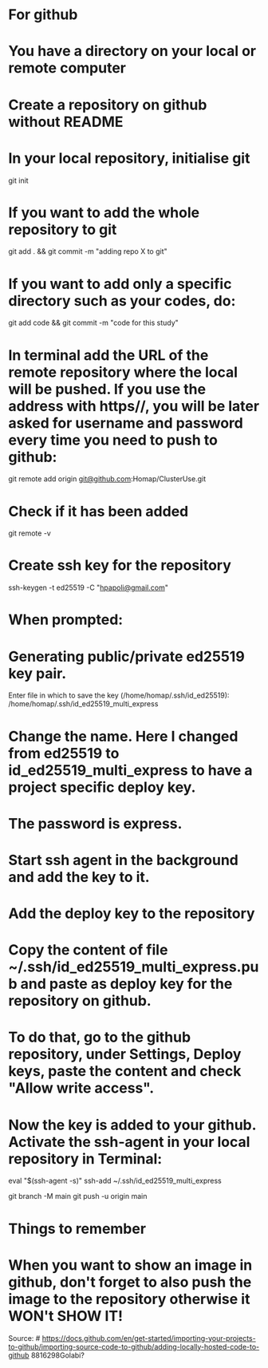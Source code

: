 # For github

# You have a directory on your local or remote computer
# Create a repository on github without README
# In your local repository, initialise git
git init
# If you want to add the whole repository to git
git add . && git commit -m "adding repo X to git"
# If you want to add only a specific directory such as your codes, do:
git add code && git commit -m "code for this study"
# In terminal add the URL of the remote repository where the local will be pushed. If you use the address with https//, you will be later asked for username and password every time you need to push to github:
git remote add origin git@github.com:Homap/ClusterUse.git
# Check if it has been added
git remote -v
# Create ssh key for the repository
ssh-keygen -t ed25519 -C "hpapoli@gmail.com"
# When prompted:
# Generating public/private ed25519 key pair.
Enter file in which to save the key (/home/homap/.ssh/id_ed25519): /home/homap/.ssh/id_ed25519_multi_express
# Change the name. Here I changed from ed25519 to id_ed25519_multi_express to have a project specific deploy key.
# The password is express.
# Start ssh agent in the background and add the key to it.

# Add the deploy key to the repository
# Copy the content of file ~/.ssh/id_ed25519_multi_express.pub and paste as deploy key for the repository on github.
# To do that, go to the github repository, under Settings, Deploy keys, paste the content and check "Allow write access".
# Now the key is added to your github. Activate the ssh-agent in your local repository in Terminal:

eval "$(ssh-agent -s)"
ssh-add ~/.ssh/id_ed25519_multi_express

git branch -M main
git push -u origin main

# Things to remember
# When you want to show an image in github, don't forget to also push the image to the repository otherwise it WON't SHOW IT!
Source: # https://docs.github.com/en/get-started/importing-your-projects-to-github/importing-source-code-to-github/adding-locally-hosted-code-to-github
8816298Golabi?